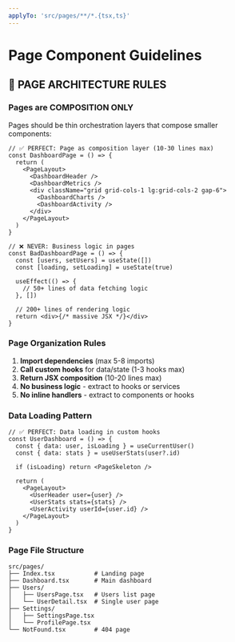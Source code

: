 ```yaml
---
applyTo: 'src/pages/**/*.{tsx,ts}'
---
```

# Page Component Guidelines

## 📄 PAGE ARCHITECTURE RULES

### Pages are COMPOSITION ONLY
Pages should be thin orchestration layers that compose smaller components:

```tsx
// ✅ PERFECT: Page as composition layer (10-30 lines max)
const DashboardPage = () => {
  return (
    <PageLayout>
      <DashboardHeader />
      <DashboardMetrics />
      <div className="grid grid-cols-1 lg:grid-cols-2 gap-6">
        <DashboardCharts />
        <DashboardActivity />
      </div>
    </PageLayout>
  )
}

// ❌ NEVER: Business logic in pages
const BadDashboardPage = () => {
  const [users, setUsers] = useState([])
  const [loading, setLoading] = useState(true)
  
  useEffect(() => {
    // 50+ lines of data fetching logic
  }, [])
  
  // 200+ lines of rendering logic
  return <div>{/* massive JSX */}</div>
}
```

### Page Organization Rules
1. **Import dependencies** (max 5-8 imports)
2. **Call custom hooks** for data/state (1-3 hooks max)
3. **Return JSX composition** (10-20 lines max)
4. **No business logic** - extract to hooks or services
5. **No inline handlers** - extract to components or hooks

### Data Loading Pattern
```tsx
// ✅ PERFECT: Data loading in custom hooks
const UserDashboard = () => {
  const { data: user, isLoading } = useCurrentUser()
  const { data: stats } = useUserStats(user?.id)
  
  if (isLoading) return <PageSkeleton />
  
  return (
    <PageLayout>
      <UserHeader user={user} />
      <UserStats stats={stats} />
      <UserActivity userId={user.id} />
    </PageLayout>
  )
}
```

### Page File Structure
```
src/pages/
├── Index.tsx           # Landing page
├── Dashboard.tsx       # Main dashboard
├── Users/
│   ├── UsersPage.tsx   # Users list page
│   └── UserDetail.tsx  # Single user page
├── Settings/
│   ├── SettingsPage.tsx
│   └── ProfilePage.tsx
└── NotFound.tsx        # 404 page
```
